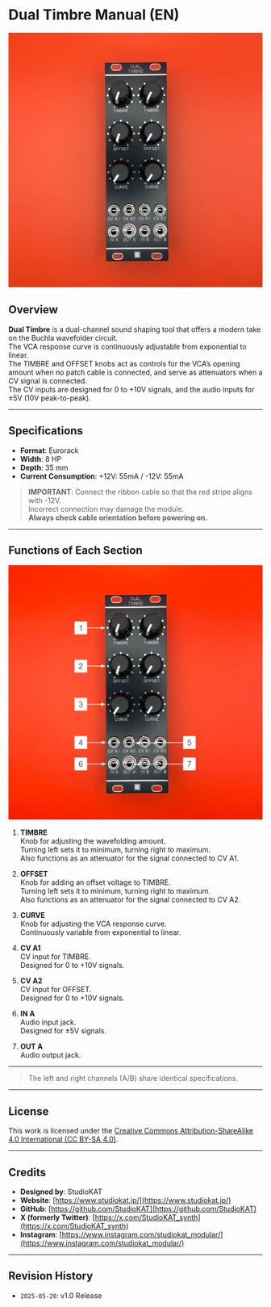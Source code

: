 # Dual Timbre Manual (EN)

![Dual Timbre Front](<../../Images/Dual Timbre_Front.jpeg>)

## Overview

**Dual Timbre** is a dual-channel sound shaping tool that offers a modern take on the Buchla wavefolder circuit.  
The VCA response curve is continuously adjustable from exponential to linear.  
The TIMBRE and OFFSET knobs act as controls for the VCA’s opening amount when no patch cable is connected, and serve as attenuators when a CV signal is connected.  
The CV inputs are designed for 0 to +10V signals, and the audio inputs for ±5V (10V peak-to-peak).

---

## Specifications

- **Format**: Eurorack  
- **Width**: 8 HP  
- **Depth**: 35 mm  
- **Current Consumption**: +12V: 55mA / -12V: 55mA  

> **IMPORTANT**: Connect the ribbon cable so that the red stripe aligns with -12V.  
> Incorrect connection may damage the module.  
> **Always check cable orientation before powering on.**

---

## Functions of Each Section

![explanation](<../../Images/Dual Timbre_Ex.jpg>)

1. **TIMBRE**  
   Knob for adjusting the wavefolding amount.  
   Turning left sets it to minimum, turning right to maximum.  
   Also functions as an attenuator for the signal connected to CV A1.

2. **OFFSET**  
   Knob for adding an offset voltage to TIMBRE.  
   Turning left sets it to minimum, turning right to maximum.  
   Also functions as an attenuator for the signal connected to CV A2.  

3. **CURVE**  
   Knob for adjusting the VCA response curve.  
   Continuously variable from exponential to linear.

4. **CV A1**  
   CV input for TIMBRE.  
   Designed for 0 to +10V signals.

5. **CV A2**  
   CV input for OFFSET.  
   Designed for 0 to +10V signals.

6. **IN A**  
   Audio input jack.  
   Designed for ±5V signals.

7. **OUT A**  
   Audio output jack.

---

> The left and right channels (A/B) share identical specifications.

---

## License

This work is licensed under the [Creative Commons Attribution-ShareAlike 4.0 International (CC BY-SA 4.0)](https://creativecommons.org/licenses/by-sa/4.0/deed.en).

---

## Credits

- **Designed by**: StudioKAT  
- **Website**: [https://www.studiokat.jp/](https://www.studiokat.jp/)  
- **GitHub**: [https://github.com/StudioKAT](https://github.com/StudioKAT)  
- **X (formerly Twitter)**: [https://x.com/StudioKAT_synth](https://x.com/StudioKAT_synth)  
- **Instagram**: [https://www.instagram.com/studiokat_modular/](https://www.instagram.com/studiokat_modular/)

---

## Revision History

- `2025-05-28`: v1.0 Release
